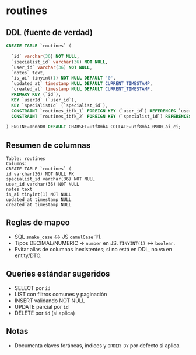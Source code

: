 # routines

## DDL (fuente de verdad)
```sql
CREATE TABLE `routines` (

  `id` varchar(36) NOT NULL,
  `specialist_id` varchar(36) NOT NULL,
  `user_id` varchar(36) NOT NULL,
  `notes` text,
  `is_ai` tinyint(1) NOT NULL DEFAULT '0',
  `updated_at` timestamp NULL DEFAULT CURRENT_TIMESTAMP,
  `created_at` timestamp NULL DEFAULT CURRENT_TIMESTAMP,
  PRIMARY KEY (`id`),
  KEY `userId` (`user_id`),
  KEY `specialistId` (`specialist_id`),
  CONSTRAINT `routines_ibfk_1` FOREIGN KEY (`user_id`) REFERENCES `users` (`id`),
  CONSTRAINT `routines_ibfk_2` FOREIGN KEY (`specialist_id`) REFERENCES `users` (`id`)

) ENGINE=InnoDB DEFAULT CHARSET=utf8mb4 COLLATE=utf8mb4_0900_ai_ci;
```

## Resumen de columnas
```
Table: routines
Columns:
CREATE TABLE `routines` (
id varchar(36) NOT NULL PK
specialist_id varchar(36) NOT NULL
user_id varchar(36) NOT NULL
notes text
is_ai tinyint(1) NOT NULL
updated_at timestamp NULL
created_at timestamp NULL
```

## Reglas de mapeo
- SQL `snake_case` ↔ JS `camelCase` 1:1.
- Tipos DECIMAL/NUMERIC → `number` en JS. `TINYINT(1)` ↔ `boolean`.
- Evitar alias de columnas inexistentes; si no está en DDL, no va en entity/DTO.

## Queries estándar sugeridos
- SELECT por `id`
- LIST con filtros comunes y paginación
- INSERT validando NOT NULL
- UPDATE parcial por `id`
- DELETE por `id` (si aplica)

## Notas
- Documenta claves foráneas, índices y `ORDER BY` por defecto si aplica.
